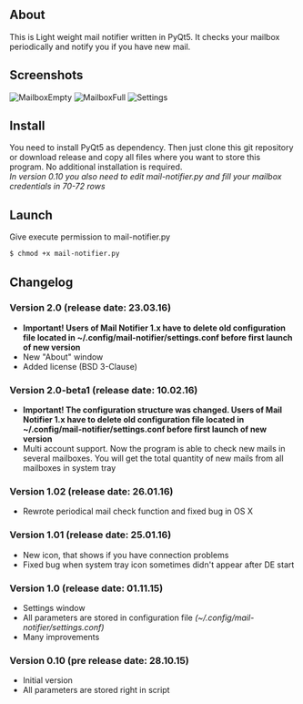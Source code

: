 ## About

This is Light weight mail notifier written in PyQt5. It checks your mailbox periodically and notify you if you have new mail.

## Screenshots
![MailboxEmpty](https://raw.github.com/rinaldus/mail-notify/master/screenshots/screen1.jpg)
![MailboxFull](https://raw.github.com/rinaldus/mail-notify/master/screenshots/screen2.jpg)
![Settings](https://raw.github.com/rinaldus/mail-notify/master/screenshots/screen3.jpg)

## Install

You need to install PyQt5 as dependency. Then just clone this git repository or download release and copy all files where you want to store this program. No additional installation is required.  
*In version 0.10 you also need to edit mail-notifier.py and fill your mailbox credentials in 70-72 rows*

## Launch

Give execute permission to mail-notifier.py
```sh
$ chmod +x mail-notifier.py
```

## Changelog

### Version 2.0 (release date: 23.03.16)
* **Important! Users of Mail Notifier 1.x have to delete old configuration file located in ~/.config/mail-notifier/settings.conf before first launch of new version**
* New "About" window
* Added license (BSD 3-Clause)

### Version 2.0-beta1 (release date: 10.02.16)
* **Important! The configuration structure was changed. Users of Mail Notifier 1.x have to delete old configuration file located in ~/.config/mail-notifier/settings.conf before first launch of new version**
* Multi account support. Now the program is able to check new mails in several mailboxes. You will get the total quantity of new mails from all mailboxes in system tray

### Version 1.02 (release date: 26.01.16)
* Rewrote periodical mail check function and fixed bug in OS X

### Version 1.01 (release date: 25.01.16)
* New icon, that shows if you have connection problems
* Fixed bug when system tray icon sometimes didn't appear after DE start

### Version 1.0 (release date: 01.11.15)
* Settings window
* All parameters are stored in configuration file *(~/.config/mail-notifier/settings.conf)*
* Many improvements

### Version 0.10 (pre release date: 28.10.15)
* Initial version
* All parameters are stored right in script

